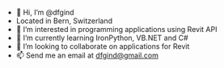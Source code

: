 - 👋 Hi, I’m @dfgind
- Located in Bern, Switzerland
- 👀 I’m interested in programming applications using Revit API
- 🌱 I’m currently learning IronPython, VB.NET and C#
- 💞️ I’m looking to collaborate on applications for Revit
- 📫 Send me an email at dfgind@gmail.com

<!---
dfgind/dfgind is a ✨ special ✨ repository because its `README.md` (this file) appears on your GitHub profile.
You can click the Preview link to take a look at your changes.
--->
